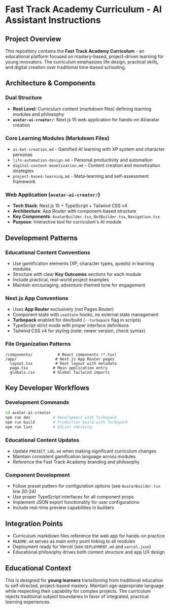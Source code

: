 # Fast Track Academy Curriculum - AI Assistant Instructions

## Project Overview
This repository contains the **Fast Track Academy Curriculum** - an educational platform focused on mastery-based, project-driven learning for young innovators. The curriculum emphasizes life design, practical skills, and digital creation over traditional time-based schooling.

## Architecture & Components

### Dual Structure
- **Root Level**: Curriculum content (markdown files) defining learning modules and philosophy
- **`avatar-ai-creator/`**: Next.js 15 web application for hands-on AI/avatar creation

### Core Learning Modules (Markdown Files)
- `ai-bot-creation.md` - Gamified AI learning with XP system and character personas
- `life-automation-design.md` - Personal productivity and automation
- `digital-content-monetization.md` - Content creation and monetization strategies  
- `project-based-learning.md` - Meta-learning and self-assessment framework

### Web Application (`avatar-ai-creator/`)
- **Tech Stack**: Next.js 15 + TypeScript + Tailwind CSS v4
- **Architecture**: App Router with component-based structure
- **Key Components**: `AvatarBuilder.tsx`, `BotBuilder.tsx`, `Navigation.tsx`
- **Purpose**: Interactive tool for curriculum's AI module

## Development Patterns

### Educational Content Conventions
- Use gamification elements (XP, character types, quests) in learning modules
- Structure with clear **Key Outcomes** sections for each module
- Include practical, real-world project examples
- Maintain encouraging, adventure-themed tone for engagement

### Next.js App Conventions
- Uses **App Router** exclusively (not Pages Router)
- Component state with `useState` hooks, no external state management
- **Turbopack** enabled for dev/build (`--turbopack` flag in scripts)
- TypeScript strict mode with proper interface definitions
- Tailwind CSS v4 for styling (note: newer version, check syntax)

### File Organization Patterns
```
/components/           # React components (*.tsx)
/app/                 # Next.js App Router pages
  layout.tsx          # Root layout with metadata
  page.tsx           # Main application entry
  globals.css        # Global Tailwind imports
```

## Key Developer Workflows

### Development Commands
```bash
cd avatar-ai-creator
npm run dev          # Development with Turbopack
npm run build        # Production build with Turbopack  
npm run lint         # ESLint checking
```

### Educational Content Updates
- Update `PROJECT_LOG.md` when making significant curriculum changes
- Maintain consistent gamification language across modules
- Reference the Fast Track Academy branding and philosophy

### Component Development
- Follow preset pattern for configuration options (see `AvatarBuilder.tsx` line 20-24)
- Use proper TypeScript interfaces for all component props
- Implement JSON export functionality for user configurations
- Include real-time preview capabilities in builders

## Integration Points
- Curriculum markdown files reference the web app for hands-on practice
- `README.md` serves as main entry point linking to all modules
- Deployment ready for Vercel (see `DEPLOYMENT.md` and `vercel.json`)
- Educational philosophy drives both content structure and app UX design

## Educational Context
This is designed for **young learners** transitioning from traditional education to self-directed, project-based mastery. Maintain age-appropriate language while respecting their capability for complex projects. The curriculum rejects traditional subject boundaries in favor of integrated, practical learning experiences.